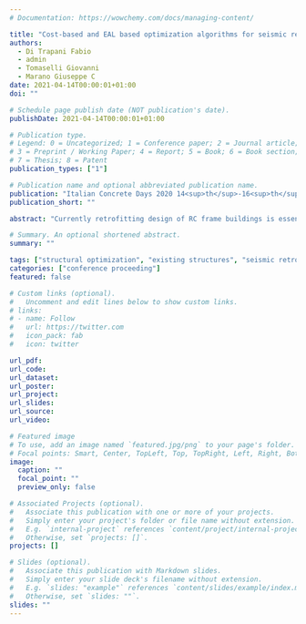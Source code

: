 ```yaml
---
# Documentation: https://wowchemy.com/docs/managing-content/

title: "Cost-based and EAL based optimization algorithms for seismic retrofitting of RC frame structures"
authors:
  - Di Trapani Fabio
  - admin
  - Tomaselli Giovanni
  - Marano Giuseppe C
date: 2021-04-14T00:00:01+01:00
doi: ""

# Schedule page publish date (NOT publication's date).
publishDate: 2021-04-14T00:00:01+01:00

# Publication type.
# Legend: 0 = Uncategorized; 1 = Conference paper; 2 = Journal article;
# 3 = Preprint / Working Paper; 4 = Report; 5 = Book; 6 = Book section;
# 7 = Thesis; 8 = Patent
publication_types: ["1"]

# Publication name and optional abbreviated publication name.
publication: "Italian Concrete Days 2020 14<sup>th</sup>-16<sup>th</sup> April 2021 | streamed from Naples (Italy)"
publication_short: ""

abstract: "Currently retrofitting design of RC frame buildings is essentially based on engineering's intuition and experience, leading to a trial-and-error approach. This paper presents two frameworks for the engineered optimization of the seismic retrofitting for reinforced concrete buildings. The first one is directed at minimizing the intervention costs; the second one instead is based on the assessment of the expected annual loss.  Both applications are based on a genetic algorithm developed in MatLab that aims to characterize the optimal solution in terms of retrofitting position (topological optimization) and amount (sizing optimization). In both cases, the feasibility of each tentative solution is controlled by a static pushover analysis in the framework of the N2 method, achieved by a 3D fiber-section model realized in OpenSees. It is also shown, through different case studies, that the proposed methodologies are efficient to find optimal retrofitting configurations, significantly reducing invasiveness and downtime."

# Summary. An optional shortened abstract.
summary: ""

tags: ["structural optimization", "existing structures", "seismic retrofitting", "Expected Annual Losses", "genetic algorithms", "concrete structures", "FRP", "steel braces", "OpenSees", "non-linear static analyses"]
categories: ["conference proceeding"]
featured: false

# Custom links (optional).
#   Uncomment and edit lines below to show custom links.
# links:
# - name: Follow
#   url: https://twitter.com
#   icon_pack: fab
#   icon: twitter

url_pdf:
url_code:
url_dataset:
url_poster:
url_project:
url_slides:
url_source:
url_video:

# Featured image
# To use, add an image named `featured.jpg/png` to your page's folder. 
# Focal points: Smart, Center, TopLeft, Top, TopRight, Left, Right, BottomLeft, Bottom, BottomRight.
image:
  caption: ""
  focal_point: ""
  preview_only: false

# Associated Projects (optional).
#   Associate this publication with one or more of your projects.
#   Simply enter your project's folder or file name without extension.
#   E.g. `internal-project` references `content/project/internal-project/index.md`.
#   Otherwise, set `projects: []`.
projects: []

# Slides (optional).
#   Associate this publication with Markdown slides.
#   Simply enter your slide deck's filename without extension.
#   E.g. `slides: "example"` references `content/slides/example/index.md`.
#   Otherwise, set `slides: ""`.
slides: ""
---
```

